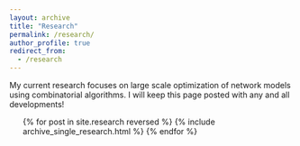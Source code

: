```yaml
---
layout: archive
title: "Research"
permalink: /research/
author_profile: true
redirect_from:
  - /research
---
```


My current research focuses on large scale optimization of network models using combinatorial algorithms. I will keep this page posted with any and all developments!

<ol type="1">{% for post in site.research reversed %}
     {% include archive_single_research.html %}
  {% endfor %}</ol>
